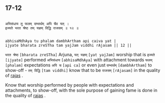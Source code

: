 ## 17-12


```shloka-sa

अभिसंधाय तु फलम् दम्भार्थम् अपि चैव यत् ।
इज्यते भरत श्रेष्ठ तम् यज्ञम् विद्धि राजसम् ॥ १२ ॥

```
```shloka-sa-hk

abhisaMdhAya tu phalam dambhArtham api caiva yat |
ijyate bharata zreSTha tam yajJam viddhi rAjasam || 12 ||

```
`भरत श्रेष्ठ` `[bharata zreSTha]` Arjuna, `यत् यज्ञम्` `[yat yajJam]` worship that is `इज्यते` `[ijyate]` performed `अभिसंधाय` `[abhisaMdhAya]` with attachment towards `फलम्` `[phalam]` expectations `अपि च` `[api ca]` or even just `दम्भार्थम्` `[dambhArtham]` to show-off - `तम् विद्धि` `[tam viddhi]` know that to be `राजसम्` `[rAjasam]` in the quality of 
[rajas](rajas)
.



Know that worship performed by people with expectations and attachments, to show-off, with the sole purpose of gaining fame is done in the quality of 
[rajas](rajas)
.


